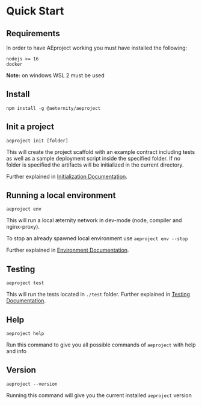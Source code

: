 # Quick Start

## Requirements
In order to have AEproject working you must have installed the following:
```
nodejs >= 16
docker
```

**Note:** on windows WSL 2 must be used

## Install
```text
npm install -g @aeternity/aeproject
```

## Init a project
```text
aeproject init [folder]
```

This will create the project scaffold with an example contract including tests as well as a sample deployment script inside the specified folder. If no folder is specified the artifacts will be initialized in the current directory.

Further explained in [Initialization Documentation](cli/init.md).

## Running a local environment
```text
aeproject env
```

This will run a local æternity network in dev-mode (node, compiler and nginx-proxy).

To stop an already spawned local environment use `aeproject env --stop`

Further explained in [Environment Documentation](cli/env.md).

## Testing

```text
aeproject test
```

This will run the tests located in `./test` folder. Further explained in [Testing Documentation](cli/test.md).

## Help

```text
aeproject help
```

Run this command to give you all possible commands of `aeproject` with help and info

## Version

```text
aeproject --version
```

Running this command will give you the current installed `aeproject` version
